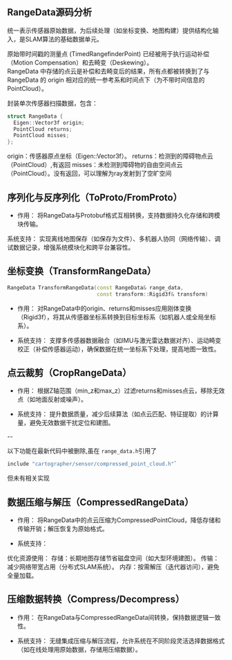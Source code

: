 ## RangeData源码分析

统一表示传感器原始数据，为后续处理（如坐标变换、地图构建）提供结构化输入，是SLAM算法的基础数据单元。

原始带时间戳的测量点 (TimedRangefinderPoint) 已经被用于执行运动补偿（Motion Compensation）和去畸变（Deskewing）。  
RangeData 中存储的点云是补偿和去畸变后的结果，所有点都被转换到了与 RangeData 的 origin 相对应的统一参考系和时间点下（为不带时间信息的PointCloud）。


封装单次传感器扫描数据，包含：

```c++
struct RangeData {
  Eigen::Vector3f origin;
  PointCloud returns;
  PointCloud misses;
};
```

origin：传感器原点坐标（Eigen::Vector3f）。
returns：检测到的障碍物点云（PointCloud）,有返回
misses：未检测到障碍物的自由空间点云（PointCloud）。没有返回，可以理解为ray发射到了空旷空间

## 序列化与反序列化（ToProto/FromProto）
- 作用：
将RangeData与Protobuf格式互相转换，支持数据持久化存储和跨模块传输。

系统支持：
实现离线地图保存（如保存为文件）、多机器人协同（网络传输）、调试数据记录，增强系统模块化和跨平台兼容性。

## 坐标变换（TransformRangeData）

```c++
RangeData TransformRangeData(const RangeData& range_data,
                             const transform::Rigid3f& transform)
```

- 作用：
对RangeData中的origin、returns和misses应用刚体变换（Rigid3f），将其从传感器坐标系转换到目标坐标系（如机器人或全局坐标系）。

- 系统支持：
支撑多传感器数据融合（如IMU与激光雷达数据对齐）、运动畸变校正（补偿传感器运动），确保数据在统一坐标系下处理，提高地图一致性。


## 点云裁剪（CropRangeData）
- 作用：
根据Z轴范围（min_z和max_z）过滤returns和misses点云，移除无效点（如地面反射或噪声）。

- 系统支持：
提升数据质量，减少后续算法（如点云匹配、特征提取）的计算量，避免无效数据干扰定位和建图。


--

以下功能在最新代码中被删除,虽在 `range_data.h`引用了
```c++
include "cartographer/sensor/compressed_point_cloud.h"`
```
但未有相关实现

## 数据压缩与解压（CompressedRangeData）

- 作用：
将RangeData中的点云压缩为CompressedPointCloud，降低存储和传输开销；解压恢复为原始格式。

- 系统支持：

优化资源使用：
存储：长期地图存储节省磁盘空间（如大型环境建图）。
传输：减少网络带宽占用（分布式SLAM系统）。
内存：按需解压（迭代器访问），避免全量加载。

##   压缩数据转换（Compress/Decompress）

- 作用：
在RangeData与CompressedRangeData间转换，保持数据逻辑一致性。

- 系统支持：
无缝集成压缩与解压流程，允许系统在不同阶段灵活选择数据格式（如在线处理用原始数据，存储用压缩数据）。